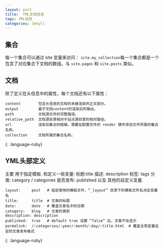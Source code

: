 ```yaml
---
layout: post
title:  YML文档信息
tags: YML信息
categories: Jekyll
---
```




## 集合


每一个集合可以通过 site 变量来访问： `site.my_collection`每一个集合都是一个包含了对应集合下文档的数组，与 `site.pages` 和 `site.posts` 类似。




## 文档
除了定义在头信息中的属性，每个文档还有以下属性：

~~~
content        包含头信息的文档的未被渲染的正文部分。
output         基于文档content的渲染后的输出。
path           文档源文件的完整路径。
relative_path  文档源目录相对于站点源目录的相对路径。
url            渲染后集合的链接。需要在配置文件的 render 键中添加文件所属的集合名称。
collection     文档所属的集合名称。
~~~
{: .language-ruby}




## YML头部定义

主要 用于指定模板. 和定义一些变量: 
标题:title 
描述: description
标签: tags
分类: category / categories
是否发布: published
以及 其他的自定义变量.

~~~
layout:     post   # 指定使用的模板文件，“_layout” 目录下的模板文件名决定变量名
title:      title  # 文章的标题
date:       date   # 覆盖文章名中的日期
category:   blog   # 文章的类别
description: description
published:  true   # default true 设置 “false” 后，文章不会显示
permalink:  /:categories/:year/:month/:day/:title.html  # 覆盖全局变量设定的文章发布格式
~~~
{: .language-ruby}




